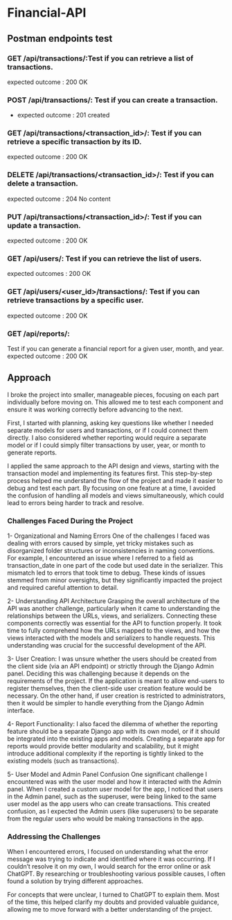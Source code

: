 # Financial-API




## Postman endpoints test

### GET /api/transactions/:Test if you can retrieve a list of transactions.
expected outcome : 200 OK

### POST /api/transactions/: Test if you can create a transaction.
 - expected outcome : 201 created

### GET /api/transactions/<transaction_id>/: Test if you can retrieve a specific transaction by its ID.
expected outcome : 200 OK

### DELETE /api/transactions/<transaction_id>/: Test if you can delete a transaction.
expected outcome : 204 No content

### PUT /api/transactions/<transaction_id>/: Test if you can update a transaction.
expected outcome : 200 OK

### GET /api/users/: Test if you can retrieve the list of users.
expected outcomes : 200 OK

### GET /api/users/<user_id>/transactions/: Test if you can retrieve transactions by a specific user.
expected outcome : 200 OK

### GET /api/reports/: 
Test if you can generate a financial report for a given user, month, and year.
expected outcome : 200 OK


## Approach
I broke the project into smaller, manageable pieces, focusing on each part individually before moving on. This allowed me to test each component and ensure it was working correctly before advancing to the next.

First, I started with planning, asking key questions like whether I needed separate models for users and transactions, or if I could connect them directly. I also considered whether reporting would require a separate model or if I could simply filter transactions by user, year, or month to generate reports.

I applied the same approach to the API design and views, starting with the transaction model and implementing its features first. This step-by-step process helped me understand the flow of the project and made it easier to debug and test each part. By focusing on one feature at a time, I avoided the confusion of handling all models and views simultaneously, which could lead to errors being harder to track and resolve.


### Challenges Faced During the Project
1- Organizational and Naming Errors
One of the challenges I faced was dealing with errors caused by simple, yet tricky mistakes such as disorganized folder structures or inconsistencies in naming conventions. For example, I encountered an issue where I referred to a field as transaction_date in one part of the code but used date in the serializer. This mismatch led to errors that took time to debug. These kinds of issues stemmed from minor oversights, but they significantly impacted the project and required careful attention to detail.

2- Understanding API Architecture
Grasping the overall architecture of the API was another challenge, particularly when it came to understanding the relationships between the URLs, views, and serializers. Connecting these components correctly was essential for the API to function properly. It took time to fully comprehend how the URLs mapped to the views, and how the views interacted with the models and serializers to handle requests. This understanding was crucial for the successful development of the API.

3- User Creation: 
I was unsure whether the users should be created from the client side (via an API endpoint) or strictly through the Django Admin panel. Deciding this was challenging because it depends on the requirements of the project. If the application is meant to allow end-users to register themselves, then the client-side user creation feature would be necessary. On the other hand, if user creation is restricted to administrators, then it would be simpler to handle everything from the Django Admin interface.

4- Report Functionality: 
I also faced the dilemma of whether the reporting feature should be a separate Django app with its own model, or if it should be integrated into the existing apps and models. Creating a separate app for reports would provide better modularity and scalability, but it might introduce additional complexity if the reporting is tightly linked to the existing models (such as transactions). 

5- User Model and Admin Panel Confusion
One significant challenge I encountered was with the user model and how it interacted with the Admin panel. When I created a custom user model for the app, I noticed that users in the Admin panel, such as the superuser, were being linked to the same user model as the app users who can create transactions. This created confusion, as I expected the Admin users (like superusers) to be separate from the regular users who would be making transactions in the app.


### Addressing the Challenges
When I encountered errors, I focused on understanding what the error message was trying to indicate and identified where it was occurring. If I couldn’t resolve it on my own, I would search for the error online or ask ChatGPT. By researching or troubleshooting various possible causes, I often found a solution by trying different approaches.

For concepts that were unclear, I turned to ChatGPT to explain them. Most of the time, this helped clarify my doubts and provided valuable guidance, allowing me to move forward with a better understanding of the project.
